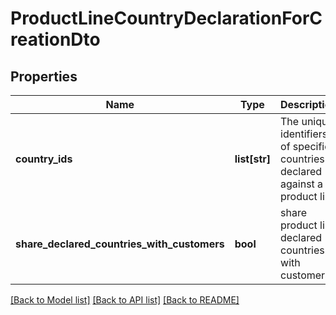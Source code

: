 # ProductLineCountryDeclarationForCreationDto

## Properties
Name | Type | Description | Notes
------------ | ------------- | ------------- | -------------
**country_ids** | **list[str]** | The unique identifiers of specific countries declared against a product line | [optional] 
**share_declared_countries_with_customers** | **bool** | share product line declared countries with customers | [optional] 

[[Back to Model list]](../README.md#documentation-for-models) [[Back to API list]](../README.md#documentation-for-api-endpoints) [[Back to README]](../README.md)

